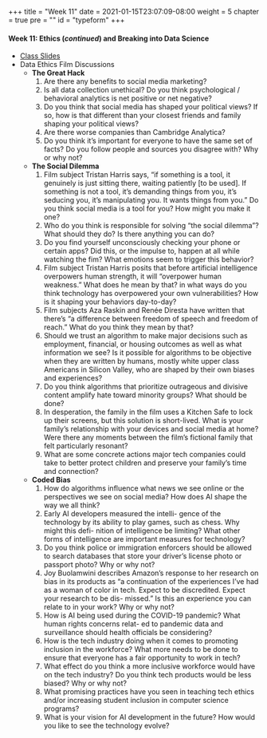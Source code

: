 +++
title = "Week 11"
date = 2021-01-15T23:07:09-08:00
weight = 5
chapter = true
pre = "<b></b>"
id = "typeform"
+++

#### Week 11: Ethics (*continued*) and Breaking into Data Science

  - [Class Slides](https://docs.google.com/presentation/d/1gOt1ObAofdTUCFj-KFnhvncqd25v69sVJhsvgo3QA00/edit?usp=sharing)
  - Data Ethics Film Discussions
    - **The Great Hack**
      1. Are there any benefits to social media marketing?
      2. Is all data collection unethical? Do you think psychological / behavioral analytics is net positive or net negative?
      3. Do you think that social media has shaped your political views? If so, how is that different than your closest friends and family shaping your political views?
      4. Are there worse companies than Cambridge Analytica?
      5. Do you think it’s important for everyone to have the same set of facts? Do you follow people and sources you disagree with? Why or why not?
    - **The Social Dilemma**
      1. Film subject Tristan Harris says, “if something is a tool, it genuinely is just sitting there, waiting patiently [to be used]. If something is not a tool, it’s demanding things from you, it’s seducing you, it’s manipulating you. It wants things from you.” Do you think social media is a tool for you? How might you make it one?
      2. Who do you think is responsible for solving “the social dilemma”? What should they do? Is there anything you can do?
      3. Do you find yourself unconsciously checking your phone or certain apps? Did this, or the impulse to, happen at all while watching the fim? What emotions seem to trigger this behavior?
      4. Film subject Tristan Harris posits that before artificial intelligence overpowers human strength, it will “overpower human weakness.” What does he mean by that? in what ways do you think technology has overpowered your own vulnerabilities? How is it shaping your behaviors day-to-day?
      5. Film subjects Aza Raskin and Renée Diresta have written that there’s “a difference between freedom of speech and freedom of reach.” What do you think they mean by that?
      6. Should we trust an algorithm to make major decisions such as employment, financial, or housing outcomes as well as what information we see? Is it possible for algorithms to be objective when they are written by humans, mostly white upper class Americans in Silicon Valley, who are shaped by their own biases and experiences?
      7. Do you think algorithms that prioritize outrageous and divisive content amplify hate toward minority groups? What should be done?
      8. In desperation, the family in the film uses a Kitchen Safe to lock up their screens, but this solution is short-lived. What is your family’s relationship with your devices and social media at home? Were there any moments between the film’s fictional family that felt particularly resonant?
      9. What are some concrete actions major tech companies could take to better protect children and preserve your family’s time and connection?
    - **Coded Bias**
      1. How do algorithms influence what news we see online or the perspectives we see on social media? How does AI shape the way we all think?
      2. Early AI developers measured the intelli- gence of the technology by its ability to play games, such as chess. Why might this defi- nition of intelligence be limiting? What other forms of intelligence are important measures for technology?
      3. Do you think police or immigration enforcers should be allowed to search databases that store your driver’s license photo or passport photo? Why or why not?
      4. Joy Buolamwini describes Amazon’s response to her research on bias in its products as “a continuation of the experiences I’ve had as a woman of color in tech. Expect to be discredited. Expect your research to be dis- missed.” Is this an experience you can relate to in your work? Why or why not?
      5. How is AI being used during the COVID-19 pandemic? What human rights concerns relat- ed to pandemic data and surveillance should health officials be considering?
      6. How is the tech industry doing when it comes to promoting inclusion in the workforce? What more needs to be done to ensure that everyone has a fair opportunity to work in tech?
      7. What effect do you think a more inclusive workforce would have on the tech industry? Do you think tech products would be less biased? Why or why not?
      8. What promising practices have you seen in teaching tech ethics and/or increasing student inclusion in computer science programs?
      9. What is your vision for AI development in the future? How would you like to see the technology evolve?



